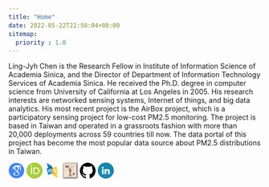 ```yaml
---
title: "Home"
date: 2022-05-22T22:50:04+08:00
sitemap:
  priority : 1.0
---
```


Ling-Jyh Chen is the Research Fellow in Institute of Information Science of Academia Sinica, and the Director of Department of Information Technology Services of Academia Sinica. He received the Ph.D. degree in computer science from University of California at Los Angeles in 2005. His research interests are networked sensing systems, Internet of things, and big data analytics. His most recent project is the AirBox project, which is a participatory sensing project for low-cost PM2.5 monitoring. The project is based in Taiwan and operated in a grassroots fashion with more than 20,000 deployments across 59 countries till now. The data portal of this project has become the most popular data source about PM2.5 distributions in Taiwan.

[![](/image/Google_Scholar_logo.png "Google Scholar")](https://scholar.google.com/citations?user=kGAkolIAAAAJ) 
[![](/image/ORCID_iD.png "ORCID")](https://orcid.org/0000-0001-5667-7764) 
[![](/image/DBLP.png "DBLP")](https://dblp.uni-trier.de/pid/34/6553.html) 
[![](/image/mgp.png "Mathematics Genealogy Project")](https://www.genealogy.math.ndsu.nodak.edu/id.php?id=105122) 
[![](/image/github_logo.png "Github")](https://github.com/cclljj) 
[![](/image/Linkedin.png "LinkedIn")](https://www.linkedin.com/in/cclljj/) 
